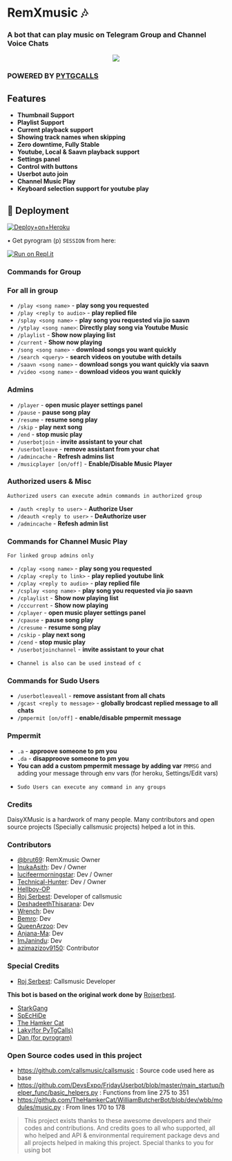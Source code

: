 <h1 align="centre">RemXmusic 🎶 </h1> 

### A bot that can play music on Telegram Group and Channel Voice Chats

<p align="center">
  <img src="https://telegra.ph/file/c57334fb8401a3aeafc4c.jpg">
</p>

### **POWERED BY** [PYTGCALLS](https://github.com/pytgcalls/pytgcalls)

<h2> Features </h2>

- **Thumbnail Support**
- **Playlist Support**
- **Current playback support**
- **Showing track names when skipping**
- **Zero downtime, Fully Stable**
- **Youtube, Local & Saavn playback support**
- **Settings panel**
- **Control with buttons**
- **Userbot auto join**
- **Channel Music Play**
- **Keyboard selection support for youtube play**

## 🚀 **Deployment**

[![Deploy+on+Heroku](https://www.herokucdn.com/deploy/button.svg)](https://heroku.com/deploy?template=https://github.com/brut-ctrl/RemXmusic)

• Get pyrogram (p)  `SESSION` from here:

[![Run on Repl.it](https://img.shields.io/badge/repl.it-generateStringName-yellowgreen)](https://repl.it/@SpEcHiDe/GenerateStringSession)

### **Commands for Group**
### **For all in group**

- `/play <song name>` - **play song you requested**
- `/play <reply to audio>` - **play replied file**
- `/splay <song name>` - **play song you requested via jio saavn**
- `/ytplay <song name>`: **Directly play song via Youtube Music**
- `/playlist` - **Show now playing list**
- `/current` - **Show now playing**
- `/song <song name>` - **download songs you want quickly**
- `/search <query>` - **search videos on youtube with details**
- `/saavn <song name>` - **download songs you want quickly via saavn**
- `/video <song name>` - **download videos you want quickly**


### **Admins**
- `/player` - **open music player settings panel**
- `/pause` - **pause song play**
- `/resume` - **resume song play**
- `/skip` - **play next song**
- `/end` - **stop music play**
- `/userbotjoin` - **invite assistant to your chat**
- `/userbotleave` - **remove assistant from your chat**
- `/admincache` - **Refresh admins list**
- `/musicplayer [on/off]` - **Enable/Disable Music Player**

### **Authorized users & Misc**
`Authorized users can execute admin commands in authorized group`
- `/auth <reply to user>` - **Authorize User**
- `/deauth <reply to user>` - **DeAuthorize user**
- `/admincache` - **Refesh admin list**


### **Commands for Channel Music Play**
`For linked group admins only`
- `/cplay <song name>` - **play song you requested**
- `/cplay <reply to link>` - **play replied youtube link**
- `/cplay <reply to audio>` - **play replied file**
- `/csplay <song name>` - **play song you requested via jio saavn**
- `/cplaylist` - **Show now playing list**
- `/cccurrent` - **Show now playing**
- `/cplayer` - **open music player settings panel**
- `/cpause` - **pause song play**
- `/cresume` - **resume song play**
- `/cskip` - **play next song**
- `/cend` - **stop music play**
- `/userbotjoinchannel` - **invite assistant to your chat**

* `Channel is also can be used instead of c`

### **Commands for Sudo Users**
- `/userbotleaveall` - **remove assistant from all chats**
- `/gcast <reply to message>` - **globally brodcast replied message to all chats**
- `/pmpermit [on/off]` - **enable/disable pmpermit message**

### **Pmpermit**
- `.a` - **approove someone to pm you**
- `.da` - **disapproove someone to pm you**
- **You can add a custom pmpermit message by adding var** `PMMSG` and adding your message through env vars (for heroku, Settings/Edit vars)

+ `Sudo Users can execute any command in any groups`

### **Credits**
DaisyXMusic is a hardwork of many people. Many contributors and open source projects (Specially callsmusic projects) helped a lot in this. 

### **Contributors**
- [@brut69](https://github.com/brut-ctrl): RemXmusic Owner
- [InukaAsith](https://github.com/InukaAsith): Dev / Owner
- [lucifeermorningstar](https://github.com/lucifeermorningstar): Dev / Owner
- [Technical-Hunter](https://github.com/Technical-Hunter): Dev / Owner
- [Hellboy-OP](https://github.com/hellboy-op)
- [Roj Serbest](http://github.com/rojserbest): Developer of callsmusic 
- [DeshadeethThisarana](https://github.com/deshadeeth-thisarana): Dev
- [Wrench](https://github.com/EverythingSuckz/): Dev
- [Bemro](https://github.com/bemroofficial): Dev
- [QueenArzoo](https://github.com/QueenArzoo): Dev
- [Anjana-Ma](https://github.com/Anjana-Ma): Dev
- [ImJanindu](https://github.com/ImJanindu): Dev
- [azimazizov9150](https://github.com/azimazizov9150): Contributor


### **Special Credits**
- [Roj Serbest](http://github.com/rojserbest): Callsmusic Developer

**This bot is based on the original work done by** [Rojserbest](http://github.com/rojserbest). 
- [StarkGang](https://github.com/StarkGang/)
- [SpEcHiDe](https://github.com/SpEcHiDe/)
- [The Hamker Cat](https://github.com/thehamkercat)
- [Laky(for PyTgCalls)](https://github.com/Laky-64)
- [Dan (for pyrogram)](https://github.com/delivrance)

### **Open Source codes used in this project**
- https://github.com/callsmusic/callsmusic : Source code used here as base
- https://github.com/DevsExpo/FridayUserbot/blob/master/main_startup/helper_func/basic_helpers.py : Functions from line 275 to 351
- https://github.com/TheHamkerCat/WilliamButcherBot/blob/dev/wbb/modules/music.py : From lines 170 to 178


> This project exists thanks to these awesome developers and their codes and contributions.
> And credits goes to all who supported, all who helped and API & environmental requirement package devs and all projects helped in making this project.
> Special thanks to you for using bot
